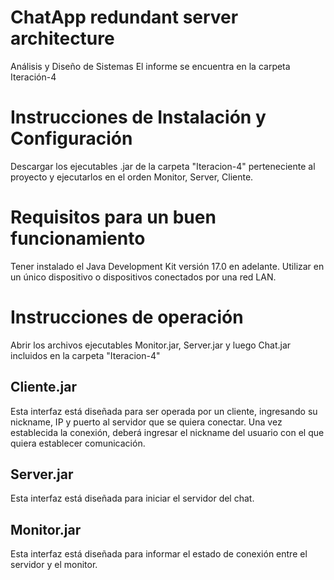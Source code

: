 # ChatApp redundant server architecture
 Análisis y Diseño de Sistemas
 El informe se encuentra en la carpeta Iteración-4

# Instrucciones de Instalación y Configuración
Descargar los ejecutables .jar de la carpeta "Iteracion-4" perteneciente al proyecto y ejecutarlos en el orden Monitor, Server, Cliente.

# Requisitos para un buen funcionamiento
Tener instalado el Java Development Kit versión 17.0 en adelante.
Utilizar en un único dispositivo o dispositivos conectados por una red LAN.

# Instrucciones de operación
Abrir los archivos ejecutables Monitor.jar, Server.jar y luego Chat.jar incluidos en la carpeta "Iteracion-4"

## Cliente.jar
Esta interfaz está diseñada para ser operada por un cliente, ingresando su nickname, IP y puerto al servidor que se quiera conectar.
Una vez establecida la conexión, deberá ingresar el nickname del usuario con el que quiera establecer comunicación.

## Server.jar
Esta interfaz está diseñada para iniciar el servidor del chat.

## Monitor.jar
Esta interfaz está diseñada para informar el estado de conexión entre el servidor y el monitor.
